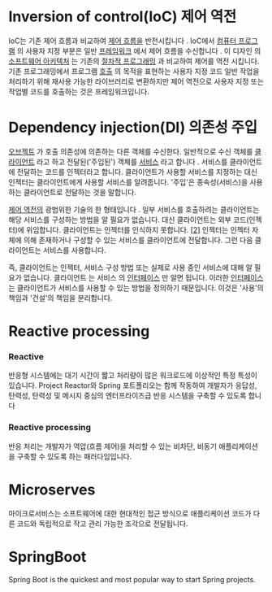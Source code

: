 # Inversion of control(IoC) 제어 역전

IoC는 기존 제어 흐름과 비교하여 [제어 흐름을](https://en.wikipedia.org/wiki/Control_flow) 반전시킵니다 . IoC에서 [컴퓨터 프로그램](https://en.wikipedia.org/wiki/Computer_program) 의 사용자 지정 부분은 일반 [프레임워크](https://en.wikipedia.org/wiki/Software_framework) 에서 제어 흐름을 수신합니다 . 이 디자인 의 [소프트웨어 아키텍처](https://en.wikipedia.org/wiki/Software_architecture) 는 기존의 [절차적 프로그래밍](https://en.wikipedia.org/wiki/Procedural_programming) 과 비교하여 제어를 역전 시킵니다. 기존 프로그래밍에서 프로그램 [호출](https://en.wikipedia.org/wiki/Function_call#Main_concepts) 의 목적을 표현하는 사용자 지정 코드 일반 작업을 처리하기 위해 재사용 가능한 라이브러리로 변환하지만 제어 역전으로 사용자 지정 또는 작업별 코드를 호출하는 것은 프레임워크입니다.



# Dependency injection(DI) 의존성 주입

 [오브젝트](https://en.wikipedia.org/wiki/Object_(computer_science)) 가 호출 의존성에 의존하는 다른 객체를 수신한다. 일반적으로 수신 객체를 [클라이언트](https://en.wikipedia.org/wiki/Client_(computing)) 라고 하고 전달된('주입된') 객체를 [서비스](https://en.wikipedia.org/wiki/Service_(systems_architecture)) 라고 합니다 . 서비스를 클라이언트에 전달하는 코드를 인젝터라고 합니다. 클라이언트가 사용할 서비스를 지정하는 대신 인젝터는 클라이언트에게 사용할 서비스를 알려줍니다. '주입'은 종속성(서비스)을 사용하는 클라이언트로 전달하는 것을 말합니다.

 [제어 역전의](https://en.wikipedia.org/wiki/Inversion_of_control) 광범위한 기술의 한 형태입니다 . 일부 서비스를 호출하려는 클라이언트는 해당 서비스를 구성하는 방법을 알 필요가 없습니다. 대신 클라이언트는 외부 코드(인젝터)에 위임합니다. 클라이언트는 인젝터를 인식하지 못합니다. [[2\]](https://en.wikipedia.org/wiki/Dependency_injection#cite_note-HollywoodPrinciple.c2-2) 인젝터는 인젝터 자체에 의해 존재하거나 구성할 수 있는 서비스를 클라이언트에 전달합니다. 그런 다음 클라이언트는 서비스를 사용합니다.

즉, 클라이언트는 인젝터, 서비스 구성 방법 또는 실제로 사용 중인 서비스에 대해 알 필요가 없습니다. 클라이언트 는 서비스 의 [인터페이스](https://en.wikipedia.org/wiki/Interface_(computing)) 만 알면 됩니다. 이러한 [인터페이스](https://en.wikipedia.org/wiki/Interface_(computing)) 는 클라이언트가 서비스를 사용할 수 있는 방법을 정의하기 때문입니다. 이것은 '사용'의 책임과 '건설'의 책임을 분리합니다.



# Reactive processing

### Reactive

반응형 시스템에는 대기 시간이 짧고 처리량이 많은 워크로드에 이상적인 특정 특성이 있습니다. Project Reactor와 Spring 포트폴리오는 함께 작동하여 개발자가 응답성, 탄력성, 탄력성 및 메시지 중심의 엔터프라이즈급 반응 시스템을 구축할 수 있도록 합니다

### Reactive processing

반응 처리는 개발자가 역압(흐름 제어)을 처리할 수 있는 비차단, 비동기 애플리케이션을 구축할 수 있도록 하는 패러다임입니다.



# Microserves

마이크로서비스는 소프트웨어에 대한 현대적인 접근 방식으로 애플리케이션 코드가 다른 코드와 독립적으로 작고 관리 가능한 조각으로 전달됩니다.



# SpringBoot

Spring Boot is the quickest and most popular way to start Spring projects.



